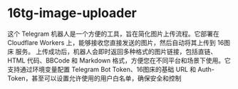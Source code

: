 # 16tg-image-uploader
这个 Telegram 机器人是一个方便的工具，旨在简化图片上传流程。它部署在 Cloudflare Workers 上，能够接收您直接发送的图片，然后自动将其上传到 16图床 服务。  上传成功后，机器人会即时返回多种格式的图片链接，包括直链、HTML 代码、BBCode 和 Markdown 格式，方便您在不同平台和场景下使用。它支持通过环境变量配置 Telegram Bot Token、16图床的基础 URL 和 Auth-Token，甚至可以设置允许使用的用户白名单，确保安全和控制
